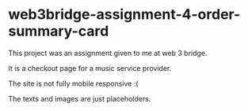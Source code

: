 # web3bridge-assignment-4-order-summary-card

This project was an assignment given to me at web 3 bridge.

It is a checkout page for a music service provider.

The site is not fully mobile responsive  :(

The texts and images are just placeholders.
